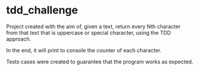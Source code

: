 # tdd_challenge

Project created with the aim of, given a text, return every Nth character from that text that is uppercase or special character, using the TDD approach.

In the end, it will print to console the counter of each character.

Tests cases were created to guarantee that the program works as expected.
